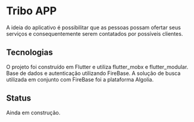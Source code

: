 # Tribo APP

A ideia do aplicativo é possibilitar que as pessoas possam ofertar seus serviços e consequentemente serem contatados por possíveis clientes.

## Tecnologias

O projeto foi construído em Flutter e utiliza flutter_mobx e flutter_modular. Base de dados e autenticação utilizando FireBase. A solução de busca utilizada em conjunto com FireBase foi a plataforma Algolia.

## Status

Ainda em construção.
